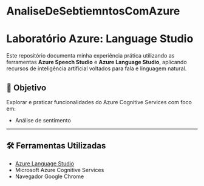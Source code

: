 # AnaliseDeSebtiemntosComAzure

# Laboratório Azure: Language Studio

Este repositório documenta minha experiência prática utilizando as ferramentas **Azure Speech Studio** e **Azure Language Studio**, aplicando recursos de inteligência artificial voltados para fala e linguagem natural.

## 🎯 Objetivo

Explorar e praticar funcionalidades do Azure Cognitive Services com foco em:
- Análise de sentimento

---

## 🛠️ Ferramentas Utilizadas
- [Azure Language Studio](https://language.azure.com/)
- Microsoft Azure Cognitive Services
- Navegador Google Chrome

